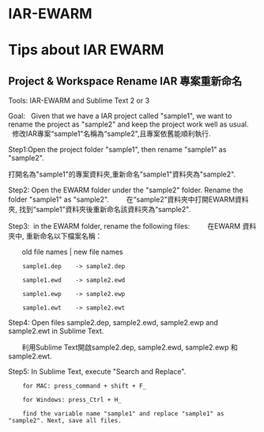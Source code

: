 # IAR-EWARM

Tips about IAR EWARM
==========================


Project & Workspace Rename IAR 專案重新命名
-----------------------------------------

Tools:  IAR-EWARM and Sublime Text 2 or 3

Goal:   Given that we have a IAR project called "sample1", we want to rename the project as "sample2" and keep the project work well as usual.
       
  修改IAR專案“sample1"名稱為“sample2",且專案依舊能順利執行.

Step1:Open the project folder "sample1", then rename "sample1" as "sample2". 

打開名為"sample1"的專案資料夾,重新命名"sample1"資料夾為"sample2".
        
Step2:  Open the EWARM folder under the "sample2" folder. Rename the folder "sample1" as "sample2".
        
        在“sample2”資料夾中打開EWARM資料夾, 找到“sample1”資料夾後重新命名該資料夾為“sample2".
        
Step3:  in the EWARM folder, rename the following files:
        
        在EWARM 資料夾中, 重新命名以下檔案名稱：
        
        old file names  | new file names
        
        sample1.dep    -> sample2.dep
        
        sample1.ewd    -> sample2.ewd
        
        sample1.ewp    -> sample2.ewp
        
        sample1.ewt    -> sample2.ewt
        
Step4:  Open files sample2.dep, sample2.ewd, sample2.ewp and sample2.ewt in Sublime Text.

        利用Sublime Text開啟sample2.dep, sample2.ewd, sample2.ewp 和 sample2.ewt.
        
        
Step5:  In Sublime Text, execute "Search and Replace".

        for MAC: press_command + shift + F_
        
        for Windows: press_Ctrl + H_
        
        find the variable name "sample1" and replace "sample1" as "sample2". Next, save all files.
        
        
        
        
        
